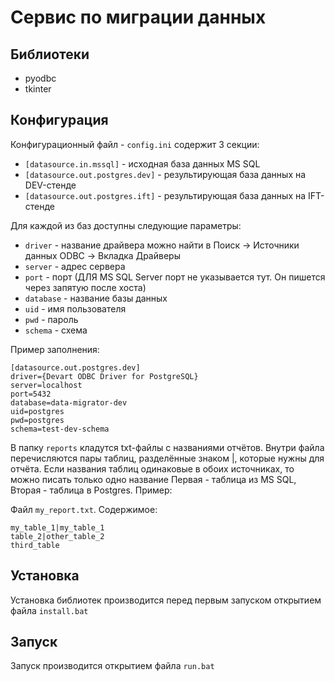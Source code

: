 # Сервис по миграции данных


## Библиотеки
- pyodbc
- tkinter


## Конфигурация

Конфигурационный файл - `config.ini` cодержит 3 секции:
- `[datasource.in.mssql]` - исходная база данных MS SQL
- `[datasource.out.postgres.dev]` - результирующая база данных на DEV-стенде
- `[datasource.out.postgres.ift]` - результирующая база данных на IFT-стенде

Для каждой из баз доступны следующие параметры:
- `driver` - название драйвера можно найти в Поиск -> Источники данных ODBC -> Вкладка Драйверы
- `server` - адрес сервера
- `port` - порт (ДЛЯ MS SQL Server порт не указывается тут. Он пишется через запятую после хоста)
- `database` - название базы данных
- `uid` - имя пользователя
- `pwd` - пароль
- `schema` - схема

Пример заполнения:
```
[datasource.out.postgres.dev]
driver={Devart ODBC Driver for PostgreSQL}
server=localhost
port=5432
database=data-migrator-dev
uid=postgres
pwd=postgres
schema=test-dev-schema
```

В папку `reports` кладутся txt-файлы с названиями отчётов. Внутри файла перечисляются пары таблиц, разделённые знаком |, которые нужны для отчёта.
Если названия таблиц одинаковые в обоих источниках, то можно писать только одно название
Первая - таблица из MS SQL, Вторая - таблица в Postgres.
Пример:

Файл `my_report.txt`. Содержимое:
```
my_table_1|my_table_1
table_2|other_table_2
third_table
```

## Установка

Установка библиотек производится перед первым запуском открытием файла `install.bat`

## Запуск

Запуск производится открытием файла `run.bat`